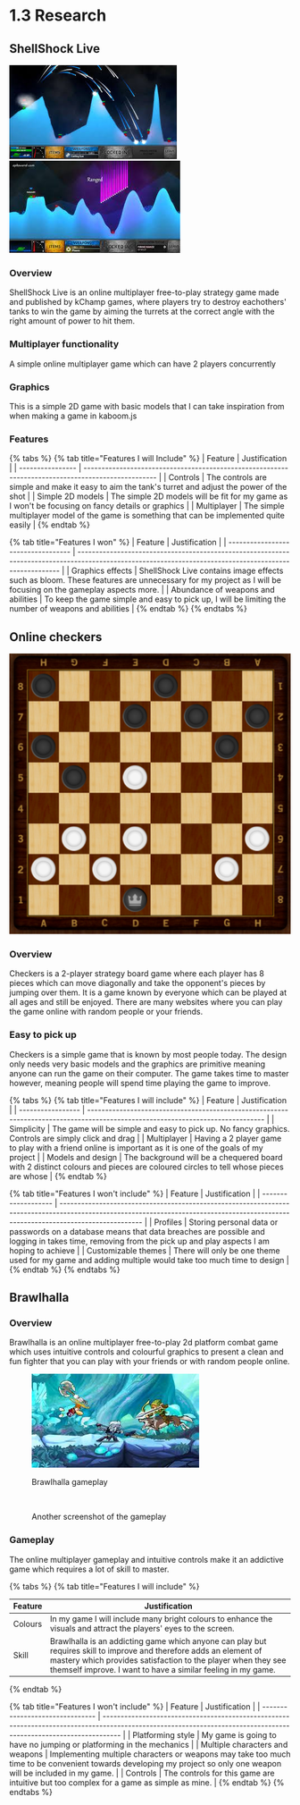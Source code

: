 # 1.3 Research

## ShellShock Live

![](<../.gitbook/assets/image (1) (1).png>)![](<../.gitbook/assets/image (1) (3).png>)

### Overview

ShellShock Live is an online multiplayer free-to-play strategy game made and published by kChamp games, where players try to destroy eachothers' tanks to win the game by aiming the turrets at the correct angle with the right amount of power to hit them.

### Multiplayer functionality

A simple online multiplayer game which can have 2 players concurrently

### Graphics

This is a simple 2D game with basic models that I can take inspiration from when making a game in kaboom.js

### Features

{% tabs %}
{% tab title="Features I will Include" %}
| Feature          | Justification                                                                                      |
| ---------------- | -------------------------------------------------------------------------------------------------- |
| Controls         | The controls are simple and make it easy to aim the tank's turret and adjust the power of the shot |
| Simple 2D models | The simple 2D models will be fit for my game as I won't be focusing on fancy details or graphics   |
| Multiplayer      | The simple multiplayer model of the game is something that can be implemented quite easily         |
{% endtab %}

{% tab title="Features I won" %}
| Feature                            | Justification                                                                                                                                           |
| ---------------------------------- | ------------------------------------------------------------------------------------------------------------------------------------------------------- |
| Graphics effects                   | ShellShock Live contains image effects such as bloom. These features are unnecessary for my project as I will be focusing on the gameplay aspects more. |
| Abundance of weapons and abilities | To keep the game simple and easy to pick up, I will be limiting the number of weapons and abilities                                                     |
{% endtab %}
{% endtabs %}

## Online checkers

![](<../.gitbook/assets/image (1) (2).png>)

### Overview

Checkers is a 2-player strategy board game where each player has 8 pieces which can move diagonally and take the opponent's pieces by jumping over them. It is a game known by everyone which can be played at all ages and still be enjoyed. There are many websites where you can play the game online with random people or your friends.&#x20;

### Easy to pick up

Checkers is a simple game that is known by most people today. The design only needs very basic models and the graphics are primitive meaning anyone can run the game on their computer. The game takes time to master however, meaning people will spend time playing the game to improve.

{% tabs %}
{% tab title="Features I will include" %}
| Feature           | Justification                                                                                                                   |
| ----------------- | ------------------------------------------------------------------------------------------------------------------------------- |
| Simplicity        | The game will be simple and easy to pick up. No fancy graphics. Controls are simply click and drag                              |
| Multiplayer       | Having a 2 player game to play with a friend online is important as it is one of the goals of my project                        |
| Models and design | The background will be a chequered board with 2 distinct colours and pieces are coloured circles to tell whose pieces are whose |
{% endtab %}

{% tab title="Features I won't include" %}
| Feature             | Justification                                                                                                                                                                       |
| ------------------- | ----------------------------------------------------------------------------------------------------------------------------------------------------------------------------------- |
| Profiles            | Storing personal data or passwords on a database means that data breaches are possible and logging in takes time, removing from the pick up and play aspects I am hoping to achieve |
| Customizable themes | There will only be one theme used for my game and adding multiple would take too much time to design                                                                                |
{% endtab %}
{% endtabs %}

## Brawlhalla

### Overview

Brawlhalla is an online multiplayer free-to-play 2d platform combat game which uses intuitive controls and colourful graphics to present a clean and fun fighter that you can play with your friends or with random people online.

<div>

<figure><img src="../.gitbook/assets/image (1).png" alt=""><figcaption><p>Brawlhalla gameplay</p></figcaption></figure>

 

<figure><img src="https://encrypted-tbn0.gstatic.com/images?q=tbn:ANd9GcSZD1SLMxwn8d2GpMI_rwBSXGp5vDbfht6PUw&#x26;usqp=CAU" alt=""><figcaption><p>Another screenshot of the gameplay</p></figcaption></figure>

</div>

### Gameplay

The online multiplayer gameplay and intuitive controls make it an addictive game which requires a lot of skill to master.&#x20;

{% tabs %}
{% tab title="Features I will include" %}


| Feature  | Justification                                                                                                                                                                                                                                       |
| -------- | --------------------------------------------------------------------------------------------------------------------------------------------------------------------------------------------------------------------------------------------------- |
| Colours  | In my game I will include many bright colours to enhance the visuals and attract the players' eyes to the screen.                                                                                                                                   |
| Skill    | Brawlhalla is an addicting game which anyone can play but requires skill to improve and therefore adds an element of mastery which provides satisfaction to the player when they see themself improve. I want to have a similar feeling in my game. |
{% endtab %}

{% tab title="Features I won't include" %}
| Feature                         | Justification                                                                                                                                                     |
| ------------------------------- | ----------------------------------------------------------------------------------------------------------------------------------------------------------------- |
| Platforming style               | My game is going to have no jumping or platforming in the mechanics                                                                                               |
| Multiple characters and weapons | Implementing multiple characters or weapons may take too much time to be convenient towards developing my project so only one weapon will be included in my game. |
| Controls                        | The controls for this game are intuitive but too complex for a game as simple as mine.                                                                            |
{% endtab %}
{% endtabs %}


